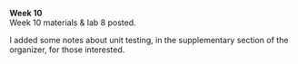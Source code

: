 **Week 10**  
Week 10 materials & lab 8 posted.

I added some notes about unit testing, in the supplementary section of the
organizer, for those interested.

